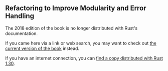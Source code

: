 ## Refactoring to Improve Modularity and Error Handling

The 2018 edition of the book is no longer distributed with Rust's documentation.

If you came here via a link or web search, you may want to check out [the current version of the book](../ch12-03-improving-error-handling-and-modularity.html) instead.

If you have an internet connection, you can [find a copy distributed with Rust 1.30](https://doc.rust-lang.org/1.30.0/book/2018-edition/ch12-03-improving-error-handling-and-modularity.html).